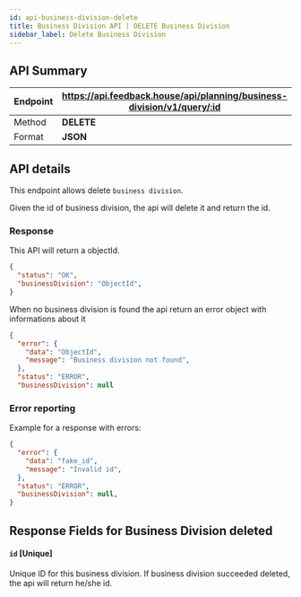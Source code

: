 ```yaml
---
id: api-business-division-delete
title: Business Division API | DELETE Business Division
sidebar_label: Delete Business Division
---
```


## API Summary

| Endpoint | **https://api.feedback.house/api/planning/business-division/v1/query/:id** |
| -------- | ---------------------------------------------------------- |
| Method   | **DELETE**                                                 |
| Format   | **JSON**                                                   |

## API details

This endpoint allows delete `business division`.

Given the id of business division, the api will delete it and return the id.

### Response

This API will return a objectId.

```json
{
  "status": "OK",
  "businessDivision": "ObjectId",
}
```

When no business division is found the api return an error object with informations about it

```json
{
  "error": {
    "data": "ObjectId",
    "message": "Business division not found",
  },
  "status": "ERROR",
  "businessDivision": null
```

### Error reporting

Example for a response with errors:

```json
{
  "error": {
    "data": "fake_id",
    "message": "Invalid id",
  },
  "status": "ERROR",
  "businessDivision": null,
}
```

## Response Fields for Business Division deleted

#### `id` [Unique]

Unique ID for this business division. If business division succeeded deleted, the api will return he/she id.
